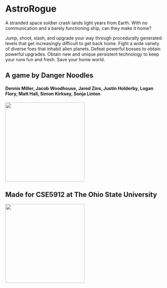 # AstroRogue
A stranded space soldier crash lands light years from Earth. With no communication and a barely functioning ship, can they make it home?

Jump, shoot, slash, and upgrade your way through procedurally generated levels that get increasingly difficult to get back home. Fight a wide variety of diverse foes that inhabit alien planets. Defeat powerful bosses to obtain powerful upgrades. Obtain new and unique persistent technology to keep your runs fun and fresh. Save your home world.


## A game by Danger Noodles
#### Dennis Miller, Jacob Woodhouse, Jared Zins, Justin Holderby, Logan Flory, Matt Hall, Simon Kirksey, Sonja Linton
<img src="https://user-images.githubusercontent.com/55900660/152922901-ed940498-07bf-4201-8349-0abf3bfd9222.png" width="250" height="250">


## Made for CSE5912 at The Ohio State University
<img src="https://user-images.githubusercontent.com/55900660/152922832-ced040ec-24f3-4a67-a58e-89c2f0b3ba35.png" width="250" height="250">


